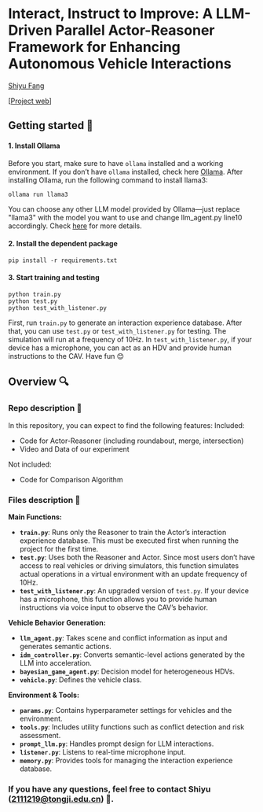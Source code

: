 # Interact, Instruct to Improve: A LLM-Driven Parallel Actor-Reasoner Framework for Enhancing Autonomous Vehicle Interactions
[Shiyu Fang](https://fangshiyuu.github.io/)

[[Project web](https://fangshiyuu.github.io/Actor-Reasoner/)]

## Getting started 🚀

#### 1. Install Ollama
Before you start, make sure to have `ollama` installed and a working environment. If you don’t have `ollama` installed, check here [Ollama](https://ollama.com/).
After installing Ollama, run the following command to install llama3:
```shell
ollama run llama3
```
You can choose any other LLM model provided by Ollama—just replace "llama3" with the model you want to use and change llm_agent.py line10 accordingly. Check [here](https://ollama.com/search) for more details.

#### 2. Install the dependent package
```shell
pip install -r requirements.txt
```

#### 3. Start training and testing
```shell
python train.py
python test.py
python test_with_listener.py
```
First, run `train.py` to generate an interaction experience database. After that, you can use `test.py` or `test_with_listener.py` for testing. The simulation will run at a frequency of 10Hz. In `test_with_listener.py`, if your device has a microphone, you can act as an HDV and provide human instructions to the CAV. Have fun 😊

## Overview 🔍
### Repo description 📄
In this repository, you can expect to find the following features:
Included:
* Code for Actor-Reasoner (including roundabout, merge, intersection)
* Video and Data of our experiment

Not included:
* Code for Comparison Algorithm

### Files description 📂

**Main Functions:**  
- **`train.py`**: Runs only the Reasoner to train the Actor’s interaction experience database. This must be executed first when running the project for the first time.  
- **`test.py`**: Uses both the Reasoner and Actor. Since most users don’t have access to real vehicles or driving simulators, this function simulates actual operations in a virtual environment with an update frequency of 10Hz.  
- **`test_with_listener.py`**: An upgraded version of `test.py`. If your device has a microphone, this function allows you to provide human instructions via voice input to observe the CAV’s behavior.

**Vehicle Behavior Generation:**  
- **`llm_agent.py`**: Takes scene and conflict information as input and generates semantic actions.
- **`idm_controller.py`**: Converts semantic-level actions generated by the LLM into acceleration.  
- **`bayesian_game_agent.py`**: Decision model for heterogeneous HDVs.  
- **`vehicle.py`**: Defines the vehicle class.  

**Environment & Tools:**  
- **`params.py`**: Contains hyperparameter settings for vehicles and the environment.  
- **`tools.py`**: Includes utility functions such as conflict detection and risk assessment.  
- **`prompt_llm.py`**: Handles prompt design for LLM interactions.  
- **`listener.py`**: Listens to real-time microphone input.  
- **`memory.py`**: Provides tools for managing the interaction experience database.

### If you have any questions, feel free to contact Shiyu (2111219@tongji.edu.cn) 📧.
